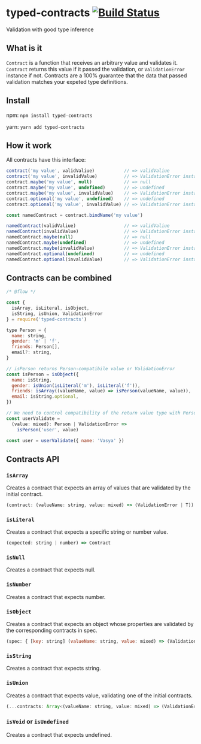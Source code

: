 # typed-contracts [![Build Status][status-img]][status-url]

Validation with good type inference

## What is it

`Contract` is a function that receives an arbitrary value and validates it.
`Сontract` returns this value if it passed the validation, or `ValidationError` instance if not.
Contracts are a 100% guarantee that the data that passed validation matches your expeted type definitions.

## Install

npm: `npm install typed-contracts`

yarn: `yarn add typed-contracts`

## How it work

All contracts have this interface:

```js
contract('my value', validValiue)           // => validValiue
contract('my value', invalidValue)          // => ValidationError instance
contract.maybe('my value', null)            // => null
contract.maybe('my value', undefined)       // => undefined
contract.maybe('my value', invalidValue)    // => ValidationError instance
contract.optional('my value', undefined)    // => undefined
contract.optional('my value', invalidValue) // => ValidationError instance

const namedContract = contract.bindName('my value')

namedContract(validValiue)                  // => validValiue
namedContract(invalidValue)                 // => ValidationError instance
namedContract.maybe(null)                   // => null
namedContract.maybe(undefined)              // => undefined
namedContract.maybe(invalidValue)           // => ValidationError instance
namedContract.optional(undefined)           // => undefined
namedContract.optional(invalidValue)        // => ValidationError instance
```

## Contracts can be combined

```js
/* @flow */

const {
  isArray, isLiteral, isObject,
  isString, isUnion, ValidationError
} = require('typed-contracts')

type Person = {
  name: string,
  gender: 'm' | 'f',
  friends: Person[],
  email?: string,
}

// isPerson returns Person-compatibile value or ValidationError
const isPerson = isObject({
  name: isString,
  gender: isUnion(isLiteral('m'), isLiteral('f')),
  friends: isArray((valueName, value) => isPerson(valueName, value)),
  email: isString.optional,
})

// We need to control compatibility of the return value type with Person
const userValidate =
  (value: mixed): Person | ValidationError =>
    isPerson('user', value)

const user = userValidate({ name: 'Vasya' })
```

## Contracts API

### `isArray`

Creates a contract that expects an array of values that are validated by the initial contract.

```js
(contract: (valueName: string, value: mixed) => (ValidationError | T)) => Contract
```

### `isLiteral`

Creates a contract that expects a specific string or number value.

```js
(expected: string | number) => Contract
```

### `isNull`

Creates a contract that expects null.

### `isNumber`

Creates a contract that expects number.

### `isObject`

Creates a contract that expects an object whose properties are validated by the corresponding
contracts in spec.

```js
(spec: { [key: string] (valueName: string, value: mixed) => (ValidationError | T) }) => Contract
```

### `isString`

Creates a contract that expects string.

### `isUnion`

Creates a contract that expects value, validating one of the initial contracts.

```js
(...contracts: Array<(valueName: string, value: mixed) => (ValidationError | T)>) => Contract
```

### `isVoid` or `isUndefined`

Creates a contract that expects undefined.

[status-url]: https://travis-ci.org/bigslycat/typed-contracts
[status-img]: https://travis-ci.org/bigslycat/typed-contracts.svg?branch=master
